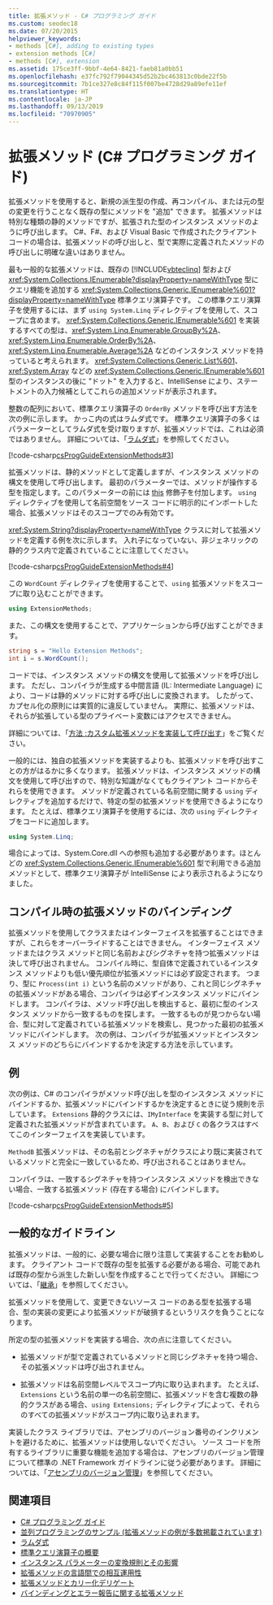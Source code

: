```yaml
---
title: 拡張メソッド - C# プログラミング ガイド
ms.custom: seodec18
ms.date: 07/20/2015
helpviewer_keywords:
- methods [C#], adding to existing types
- extension methods [C#]
- methods [C#], extension
ms.assetid: 175ce3ff-9bbf-4e64-8421-faeb81a0bb51
ms.openlocfilehash: e37fc792f79044345d52b2bc463813c0bde22f5b
ms.sourcegitcommit: 7b1ce327e8c84f115f007be4728d29a89efe11ef
ms.translationtype: HT
ms.contentlocale: ja-JP
ms.lasthandoff: 09/13/2019
ms.locfileid: "70970905"
---
```

# <a name="extension-methods-c-programming-guide"></a>拡張メソッド (C# プログラミング ガイド)
拡張メソッドを使用すると、新規の派生型の作成、再コンパイル、または元の型の変更を行うことなく既存の型にメソッドを "追加" できます。 拡張メソッドは特別な種類の静的メソッドですが、拡張された型のインスタンス メソッドのように呼び出します。 C#、F#、および Visual Basic で作成されたクライアント コードの場合は、拡張メソッドの呼び出しと、型で実際に定義されたメソッドの呼び出しに明確な違いはありません。  
  
 最も一般的な拡張メソッドは、既存の [!INCLUDE[vbteclinq](~/includes/vbteclinq-md.md)] 型および <xref:System.Collections.IEnumerable?displayProperty=nameWithType> 型にクエリ機能を追加する <xref:System.Collections.Generic.IEnumerable%601?displayProperty=nameWithType> 標準クエリ演算子です。 この標準クエリ演算子を使用するには、まず `using System.Linq` ディレクティブを使用して、スコープに含めます。 <xref:System.Collections.Generic.IEnumerable%601> を実装するすべての型は、<xref:System.Linq.Enumerable.GroupBy%2A>、<xref:System.Linq.Enumerable.OrderBy%2A>、<xref:System.Linq.Enumerable.Average%2A> などのインスタンス メソッドを持っていると考えられます。 <xref:System.Collections.Generic.List%601>、<xref:System.Array> などの <xref:System.Collections.Generic.IEnumerable%601> 型のインスタンスの後に "ドット" を入力すると、IntelliSense により、ステートメントの入力候補としてこれらの追加メソッドが表示されます。  
  
 整数の配列において、標準クエリ演算子の `OrderBy` メソッドを呼び出す方法を次の例に示します。 かっこ内の式はラムダ式です。 標準クエリ演算子の多くはパラメーターとしてラムダ式を受け取りますが、拡張メソッドでは、これは必須ではありません。 詳細については、「[ラムダ式](../statements-expressions-operators/lambda-expressions.md)」を参照してください。  
  
 [!code-csharp[csProgGuideExtensionMethods#3](~/samples/snippets/csharp/VS_Snippets_VBCSharp/csProgGuideExtensionMethods/cs/extensionmethods.cs#3)]  
  
 拡張メソッドは、静的メソッドとして定義しますが、インスタンス メソッドの構文を使用して呼び出します。 最初のパラメーターでは、メソッドが操作する型を指定します。このパラメーターの前には [this](../../language-reference/keywords/this.md) 修飾子を付加します。 `using` ディレクティブを使用して名前空間をソース コードに明示的にインポートした場合、拡張メソッドはそのスコープでのみ有効です。  
  
 <xref:System.String?displayProperty=nameWithType> クラスに対して拡張メソッドを定義する例を次に示します。 入れ子になっていない、非ジェネリックの静的クラス内で定義されていることに注意してください。  
  
 [!code-csharp[csProgGuideExtensionMethods#4](~/samples/snippets/csharp/VS_Snippets_VBCSharp/csProgGuideExtensionMethods/cs/extensionmethods.cs#4)]  
  
 この `WordCount` ディレクティブを使用することで、`using` 拡張メソッドをスコープに取り込むことができます。  
  
```csharp  
using ExtensionMethods;  
```  
  
 また、この構文を使用することで、アプリケーションから呼び出すことができます。  
  
```csharp  
string s = "Hello Extension Methods";  
int i = s.WordCount();  
```  
  
 コードでは、インスタンス メソッドの構文を使用して拡張メソッドを呼び出します。 ただし、コンパイラが生成する中間言語 (IL: Intermediate Language) により、コードは静的メソッドに対する呼び出しに変換されます。 したがって、カプセル化の原則には実質的に違反していません。 実際に、拡張メソッドは、それらが拡張している型のプライベート変数にはアクセスできません。  
  
 詳細については、「[方法 :カスタム拡張メソッドを実装して呼び出す](./how-to-implement-and-call-a-custom-extension-method.md)」をご覧ください。  
  
 一般的には、独自の拡張メソッドを実装するよりも、拡張メソッドを呼び出すことの方がはるかに多くなります。 拡張メソッドは、インスタンス メソッドの構文を使用して呼び出すので、特別な知識がなくてもクライアント コードからそれらを使用できます。 メソッドが定義されている名前空間に関する `using` ディレクティブを追加するだけで、特定の型の拡張メソッドを使用できるようになります。 たとえば、標準クエリ演算子を使用するには、次の `using` ディレクティブをコードに追加します。  
  
```csharp  
using System.Linq;  
```  
  
 場合によっては、System.Core.dll への参照も追加する必要があります。ほとんどの <xref:System.Collections.Generic.IEnumerable%601> 型で利用できる追加メソッドとして、標準クエリ演算子が IntelliSense により表示されるようになりました。  
  
## <a name="binding-extension-methods-at-compile-time"></a>コンパイル時の拡張メソッドのバインディング  
 拡張メソッドを使用してクラスまたはインターフェイスを拡張することはできますが、これらをオーバーライドすることはできません。 インターフェイス メソッドまたはクラス メソッドと同じ名前およびシグネチャを持つ拡張メソッドは決して呼び出されません。 コンパイル時に、型自体で定義されているインスタンス メソッドよりも低い優先順位が拡張メソッドには必ず設定されます。 つまり、型に `Process(int i)` という名前のメソッドがあり、これと同じシグネチャの拡張メソッドがある場合、コンパイラは必ずインスタンス メソッドにバインドします。 コンパイラは、メソッド呼び出しを検出すると、最初に型のインスタンス メソッドから一致するものを探します。 一致するものが見つからない場合、型に対して定義されている拡張メソッドを検索し、見つかった最初の拡張メソッドにバインドします。 次の例は、コンパイラが拡張メソッドとインスタンス メソッドのどちらにバインドするかを決定する方法を示しています。  
  
## <a name="example"></a>例  
 次の例は、C# のコンパイラがメソッド呼び出しを型のインスタンス メソッドにバインドするか、拡張メソッドにバインドするかを決定するときに従う規則を示しています。 `Extensions` 静的クラスには、`IMyInterface` を実装する型に対して定義された拡張メソッドが含まれています。 `A`、`B`、および `C` の各クラスはすべてこのインターフェイスを実装しています。  
  
 `MethodB` 拡張メソッドは、その名前とシグネチャがクラスにより既に実装されているメソッドと完全に一致しているため、呼び出されることはありません。  
  
 コンパイラは、一致するシグネチャを持つインスタンス メソッドを検出できない場合、一致する拡張メソッド (存在する場合) にバインドします。  
  
 [!code-csharp[csProgGuideExtensionMethods#5](~/samples/snippets/csharp/VS_Snippets_VBCSharp/csProgGuideExtensionMethods/cs/extensionmethods.cs#5)]  
  
## <a name="general-guidelines"></a>一般的なガイドライン  
 拡張メソッドは、一般的に、必要な場合に限り注意して実装することをお勧めします。 クライアント コードで既存の型を拡張する必要がある場合、可能であれば既存の型から派生した新しい型を作成することで行ってください。 詳細については、「[継承](./inheritance.md)」を参照してください。  
  
 拡張メソッドを使用して、変更できないソース コードのある型を拡張する場合、型の実装の変更により拡張メソッドが破損するというリスクを負うことになります。  
  
 所定の型の拡張メソッドを実装する場合、次の点に注意してください。  
  
- 拡張メソッドが型で定義されているメソッドと同じシグネチャを持つ場合、その拡張メソッドは呼び出されません。  
  
- 拡張メソッドは名前空間レベルでスコープ内に取り込まれます。 たとえば、`Extensions` という名前の単一の名前空間に、拡張メソッドを含む複数の静的クラスがある場合、`using Extensions;` ディレクティブによって、それらのすべての拡張メソッドがスコープ内に取り込まれます。  
  
 実装したクラス ライブラリでは、アセンブリのバージョン番号のインクリメントを避けるために、拡張メソッドは使用しないでください。 ソース コードを所有するライブラリに重要な機能を追加する場合は、アセンブリのバージョン管理について標準の .NET Framework ガイドラインに従う必要があります。 詳細については、「[アセンブリのバージョン管理](../../../standard/assembly/versioning.md)」を参照してください。  
  
## <a name="see-also"></a>関連項目

- [C# プログラミング ガイド](../index.md)
- [並列プログラミングのサンプル (拡張メソッドの例が多数掲載されています)](https://code.msdn.microsoft.com/Samples-for-Parallel-b4b76364)
- [ラムダ式](../statements-expressions-operators/lambda-expressions.md)
- [標準クエリ演算子の概要](../concepts/linq/standard-query-operators-overview.md)
- [インスタンス パラメーターの変換規則とその影響](https://blogs.msdn.microsoft.com/sreekarc/2007/10/11/conversion-rules-for-instance-parameters-and-their-impact)
- [拡張メソッドの言語間での相互運用性](https://blogs.msdn.microsoft.com/sreekarc/2007/10/11/extension-methods-interoperability-between-languages)
- [拡張メソッドとカリー化デリゲート](https://blogs.msdn.microsoft.com/sreekarc/2007/05/01/extension-methods-and-curried-delegates)
- [バインディングとエラー報告に関する拡張メソッド](https://blogs.msdn.microsoft.com/sreekarc/2007/04/26/extension-method-binding-and-error-reporting)
